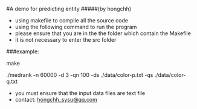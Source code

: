 #A demo for predicting entity
#####(by hongchh)

* using makefile to compile all the source code
* using the following command to run the program
* please ensure that you are in the the folder which contain the Makefile
* it is not necessary to enter the src folder

###example:

<p>make</p>
<p>./medrank -n 60000 -d 3 -qn 100 -ds ./data/color-p.txt -qs ./data/color-q.txt</p>

* you must ensure that the input data files are text file
* contact: hongchh_sysu@qq.com